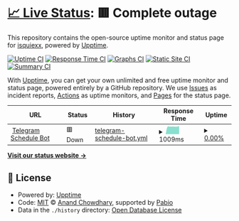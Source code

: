 # [📈 Live Status](https://isquiexx.github.io/bot-upptime): <!--live status--> **🟥 Complete outage**

This repository contains the open-source uptime monitor and status page for [isquiexx](https://isquiexx.github.io/bot-upptime), powered by [Upptime](https://github.com/upptime/upptime).

[![Uptime CI](https://github.com/isquiexx/bot-upptime/workflows/Uptime%20CI/badge.svg)](https://github.com/isquiexx/bot-upptime/actions?query=workflow%3A%22Uptime+CI%22)
[![Response Time CI](https://github.com/isquiexx/bot-upptime/workflows/Response%20Time%20CI/badge.svg)](https://github.com/isquiexx/bot-upptime/actions?query=workflow%3A%22Response+Time+CI%22)
[![Graphs CI](https://github.com/isquiexx/bot-upptime/workflows/Graphs%20CI/badge.svg)](https://github.com/isquiexx/bot-upptime/actions?query=workflow%3A%22Graphs+CI%22)
[![Static Site CI](https://github.com/isquiexx/bot-upptime/workflows/Static%20Site%20CI/badge.svg)](https://github.com/isquiexx/bot-upptime/actions?query=workflow%3A%22Static+Site+CI%22)
[![Summary CI](https://github.com/isquiexx/bot-upptime/workflows/Summary%20CI/badge.svg)](https://github.com/isquiexx/bot-upptime/actions?query=workflow%3A%22Summary+CI%22)

With [Upptime](https://upptime.js.org), you can get your own unlimited and free uptime monitor and status page, powered entirely by a GitHub repository. We use [Issues](https://github.com/isquiexx/bot-upptime/issues) as incident reports, [Actions](https://github.com/isquiexx/bot-upptime/actions) as uptime monitors, and [Pages](https://isquiexx.github.io/bot-upptime) for the status page.

<!--start: status pages-->
<!-- This summary is generated by Upptime (https://github.com/upptime/upptime) -->
<!-- Do not edit this manually, your changes will be overwritten -->
<!-- prettier-ignore -->
| URL | Status | History | Response Time | Uptime |
| --- | ------ | ------- | ------------- | ------ |
| <img alt="" src="https://icons.duckduckgo.com/ip3/331d73b4-3f86-4570-a236-81dd568d35e9-00-3nq6ja60euwy6.sisko.replit.dev.ico" height="13"> [Telegram Schedule Bot](https://331d73b4-3f86-4570-a236-81dd568d35e9-00-3nq6ja60euwy6.sisko.replit.dev/health) | 🟥 Down | [telegram-schedule-bot.yml](https://github.com/isquiexx/bot-upptime/commits/HEAD/history/telegram-schedule-bot.yml) | <details><summary><img alt="Response time graph" src="./graphs/telegram-schedule-bot/response-time-week.png" height="20"> 1009ms</summary><br><a href="https://isquiexx.github.io/bot-upptime/history/telegram-schedule-bot"><img alt="Response time 1054" src="https://img.shields.io/endpoint?url=https%3A%2F%2Fraw.githubusercontent.com%2Fisquiexx%2Fbot-upptime%2FHEAD%2Fapi%2Ftelegram-schedule-bot%2Fresponse-time.json"></a><br><a href="https://isquiexx.github.io/bot-upptime/history/telegram-schedule-bot"><img alt="24-hour response time 987" src="https://img.shields.io/endpoint?url=https%3A%2F%2Fraw.githubusercontent.com%2Fisquiexx%2Fbot-upptime%2FHEAD%2Fapi%2Ftelegram-schedule-bot%2Fresponse-time-day.json"></a><br><a href="https://isquiexx.github.io/bot-upptime/history/telegram-schedule-bot"><img alt="7-day response time 1009" src="https://img.shields.io/endpoint?url=https%3A%2F%2Fraw.githubusercontent.com%2Fisquiexx%2Fbot-upptime%2FHEAD%2Fapi%2Ftelegram-schedule-bot%2Fresponse-time-week.json"></a><br><a href="https://isquiexx.github.io/bot-upptime/history/telegram-schedule-bot"><img alt="30-day response time 1054" src="https://img.shields.io/endpoint?url=https%3A%2F%2Fraw.githubusercontent.com%2Fisquiexx%2Fbot-upptime%2FHEAD%2Fapi%2Ftelegram-schedule-bot%2Fresponse-time-month.json"></a><br><a href="https://isquiexx.github.io/bot-upptime/history/telegram-schedule-bot"><img alt="1-year response time 1054" src="https://img.shields.io/endpoint?url=https%3A%2F%2Fraw.githubusercontent.com%2Fisquiexx%2Fbot-upptime%2FHEAD%2Fapi%2Ftelegram-schedule-bot%2Fresponse-time-year.json"></a></details> | <details><summary><a href="https://isquiexx.github.io/bot-upptime/history/telegram-schedule-bot">0.00%</a></summary><a href="https://isquiexx.github.io/bot-upptime/history/telegram-schedule-bot"><img alt="All-time uptime 0.34%" src="https://img.shields.io/endpoint?url=https%3A%2F%2Fraw.githubusercontent.com%2Fisquiexx%2Fbot-upptime%2FHEAD%2Fapi%2Ftelegram-schedule-bot%2Fuptime.json"></a><br><a href="https://isquiexx.github.io/bot-upptime/history/telegram-schedule-bot"><img alt="24-hour uptime 0.00%" src="https://img.shields.io/endpoint?url=https%3A%2F%2Fraw.githubusercontent.com%2Fisquiexx%2Fbot-upptime%2FHEAD%2Fapi%2Ftelegram-schedule-bot%2Fuptime-day.json"></a><br><a href="https://isquiexx.github.io/bot-upptime/history/telegram-schedule-bot"><img alt="7-day uptime 0.00%" src="https://img.shields.io/endpoint?url=https%3A%2F%2Fraw.githubusercontent.com%2Fisquiexx%2Fbot-upptime%2FHEAD%2Fapi%2Ftelegram-schedule-bot%2Fuptime-week.json"></a><br><a href="https://isquiexx.github.io/bot-upptime/history/telegram-schedule-bot"><img alt="30-day uptime 0.34%" src="https://img.shields.io/endpoint?url=https%3A%2F%2Fraw.githubusercontent.com%2Fisquiexx%2Fbot-upptime%2FHEAD%2Fapi%2Ftelegram-schedule-bot%2Fuptime-month.json"></a><br><a href="https://isquiexx.github.io/bot-upptime/history/telegram-schedule-bot"><img alt="1-year uptime 0.34%" src="https://img.shields.io/endpoint?url=https%3A%2F%2Fraw.githubusercontent.com%2Fisquiexx%2Fbot-upptime%2FHEAD%2Fapi%2Ftelegram-schedule-bot%2Fuptime-year.json"></a></details>

<!--end: status pages-->

[**Visit our status website →**](https://isquiexx.github.io/bot-upptime)

## 📄 License

- Powered by: [Upptime](https://github.com/upptime/upptime)
- Code: [MIT](./LICENSE) © [Anand Chowdhary](https://anandchowdhary.com), supported by [Pabio](https://pabio.com)
- Data in the `./history` directory: [Open Database License](https://opendatacommons.org/licenses/odbl/1-0/)
